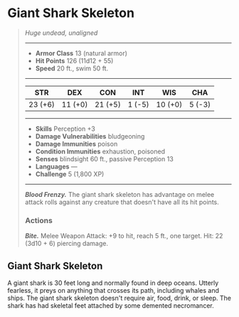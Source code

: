 # Giant Shark Skeleton
>*Huge undead, unaligned*
>___
>- **Armor Class** 13 (natural armor)
>- **Hit Points** 126 (11d12 + 55)
>- **Speed** 20 ft., swim 50 ft.
>___
>|STR|DEX|CON|INT|WIS|CHA|
>|:---:|:---:|:---:|:---:|:---:|:---:|
>|23 (+6)|11 (+0)|21 (+5)|1 (-5)|10 (+0)|5 (-3)|
>___
>- **Skills** Perception +3
>- **Damage Vulnerabilities** bludgeoning
>- **Damage Immunities** poison
>- **Condition Immunities** exhaustion, poisoned
>- **Senses** blindsight 60 ft., passive Perception 13
>- **Languages** —
>- **Challenge** 5 (1,800 XP)
>___
>***Blood Frenzy.*** The giant shark skeleton has advantage on melee attack rolls against any creature that doesn't have all its hit points.  
>
>### Actions
>***Bite.*** Melee Weapon Attack: +9 to hit, reach 5 ft., one target. Hit: 22 (3d10 + 6) piercing damage.
## Giant Shark Skeleton
A giant shark is 30 feet long and normally found in deep oceans. Utterly fearless, it preys on anything that crosses its path, including whales and ships.
The giant shark skeleton doesn't require air, food, drink, or sleep. The shark has had skeletal feet attached by some demented necromancer.
